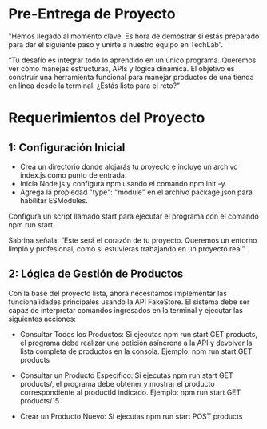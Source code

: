 # Pre-Entrega de Proyecto

"Hemos llegado al momento clave. Es hora de demostrar si estás preparado para dar el siguiente paso y unirte a nuestro equipo en TechLab”.

“Tu desafío es integrar todo lo aprendido en un único programa. Queremos ver cómo manejas estructuras, APIs y lógica dinámica. El objetivo es construir una herramienta funcional para manejar productos de una tienda en línea desde la terminal. ¿Estás listo para el reto?”

# Requerimientos del Proyecto

## 1: Configuración Inicial
- Crea un directorio donde alojarás tu proyecto e incluye un archivo index.js como punto de entrada.
- Inicia Node.js y configura npm usando el comando npm init -y.
- Agrega la propiedad "type": "module" en el archivo package.json para habilitar ESModules.

Configura un script llamado start para ejecutar el programa con el comando npm run start.

Sabrina señala: “Este será el corazón de tu proyecto. Queremos un entorno limpio y profesional, como si estuvieras trabajando en un proyecto real”.

## 2: Lógica de Gestión de Productos
Con la base del proyecto lista, ahora necesitamos implementar las funcionalidades principales usando la API FakeStore. El sistema debe ser capaz de interpretar comandos ingresados en la terminal y ejecutar las siguientes acciones:
- Consultar Todos los Productos:
    Si ejecutas npm run start GET products, el programa debe realizar una petición asíncrona a la API y devolver la lista completa de productos en la consola.
    Ejemplo: npm run start GET products

- Consultar un Producto Específico:
    Si ejecutas npm run start GET products/<productId>, el programa debe obtener y mostrar el producto correspondiente al productId indicado.
    Ejemplo: npm run start GET products/15

- Crear un Producto Nuevo:
    Si ejecutas npm run start POST products <title> <price> <category>, el programa debe enviar una petición POST a la API para agregar un nuevo producto con los datos proporcionados (title, price, category) y devolver el resultado en la consola.
    Ejemplo: npm run start POST products T-Shirt-Rex 300 remeras

- Eliminar un Producto:
    Si ejecutas npm run start DELETE products/<productId>, el programa debe enviar una petición DELETE para eliminar el producto correspondiente al productId y devolver la respuesta en la consola.
    Ejemplo: npm run start DELETE products/

## Tips de Desarrollo
- Usa process.argv para capturar y procesar los comandos ingresados.
- Implementa fetch para interactuar con la API de FakeStore (consulta su documentación para más detalles).
- Aprovecha el uso de destructuring y spread para manipular los datos.
- Utiliza métodos de arrays y strings para separar cadenas de texto y conjuntos de información y aprovechar solo lo que necesites.

## Conclusión
Matías finaliza: “Este desafío no solo mide tus habilidades técnicas, sino también tu capacidad para organizarte, resolver problemas y crear soluciones escalables. Si logras superar este reto, estaremos más que seguros de que estás listo para unirte a TechLab” ¿Aceptas el desafío? 